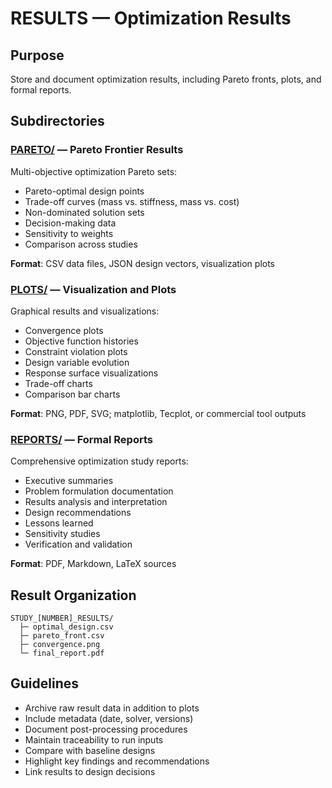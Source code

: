 # RESULTS — Optimization Results

## Purpose
Store and document optimization results, including Pareto fronts, plots, and formal reports.

## Subdirectories

### [PARETO/](PARETO/) — Pareto Frontier Results
Multi-objective optimization Pareto sets:
- Pareto-optimal design points
- Trade-off curves (mass vs. stiffness, mass vs. cost)
- Non-dominated solution sets
- Decision-making data
- Sensitivity to weights
- Comparison across studies

**Format**: CSV data files, JSON design vectors, visualization plots

### [PLOTS/](PLOTS/) — Visualization and Plots
Graphical results and visualizations:
- Convergence plots
- Objective function histories
- Constraint violation plots
- Design variable evolution
- Response surface visualizations
- Trade-off charts
- Comparison bar charts

**Format**: PNG, PDF, SVG; matplotlib, Tecplot, or commercial tool outputs

### [REPORTS/](REPORTS/) — Formal Reports
Comprehensive optimization study reports:
- Executive summaries
- Problem formulation documentation
- Results analysis and interpretation
- Design recommendations
- Lessons learned
- Sensitivity studies
- Verification and validation

**Format**: PDF, Markdown, LaTeX sources

## Result Organization
```
STUDY_[NUMBER]_RESULTS/
  ├─ optimal_design.csv
  ├─ pareto_front.csv
  ├─ convergence.png
  └─ final_report.pdf
```

## Guidelines
- Archive raw result data in addition to plots
- Include metadata (date, solver, versions)
- Document post-processing procedures
- Maintain traceability to run inputs
- Compare with baseline designs
- Highlight key findings and recommendations
- Link results to design decisions
